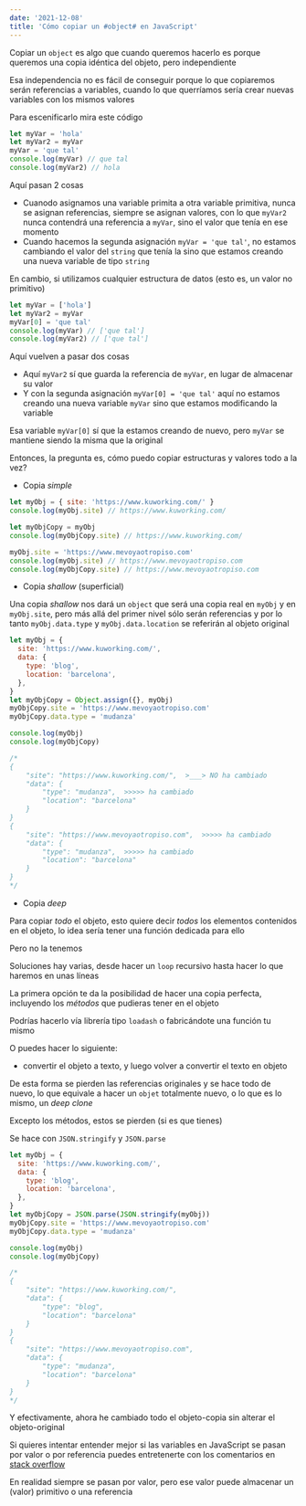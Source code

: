 ```yaml
---
date: '2021-12-08'
title: 'Cómo copiar un #object# en JavaScript'
---
```


Copiar un `object` es algo que cuando queremos hacerlo es porque queremos una copia idéntica del objeto, pero independiente

Esa independencia no es fácil de conseguir porque lo que copiaremos serán referencias a variables, cuando lo que querríamos sería crear nuevas variables con los mismos valores

Para escenificarlo mira este código

```js
let myVar = 'hola'
let myVar2 = myVar
myVar = 'que tal'
console.log(myVar) // que tal
console.log(myVar2) // hola
```

Aquí pasan 2 cosas

- Cuanodo asignamos una variable primita a otra variable primitiva, nunca se asignan referencias, siempre se asignan valores, con lo que `myVar2` nunca contendrá una referencia a `myVar`, sino el valor que tenía en ese momento
- Cuando hacemos la segunda asignación `myVar = 'que tal'`, no estamos cambiando el valor del `string` que tenía la sino que estamos creando una nueva variable de tipo `string`

En cambio, si utilizamos cualquier estructura de datos (esto es, un valor no primitivo)

```js
let myVar = ['hola']
let myVar2 = myVar
myVar[0] = 'que tal'
console.log(myVar) // ['que tal']
console.log(myVar2) // ['que tal']
```

Aquí vuelven a pasar dos cosas

- Aquí `myVar2` sí que guarda la referencia de `myVar`, en lugar de almacenar su valor
- Y con la segunda asignación `myVar[0] = 'que tal'` aquí no estamos creando una nueva variable `myVar` sino que estamos modificando la variable

Esa variable `myVar[0]` sí que la estamos creando de nuevo, pero `myVar` se mantiene siendo la misma que la original

Entonces, la pregunta es, cómo puedo copiar estructuras y valores todo a la vez?

- Copia _simple_

```js
let myObj = { site: 'https://www.kuworking.com/' }
console.log(myObj.site) // https://www.kuworking.com/

let myObjCopy = myObj
console.log(myObjCopy.site) // https://www.kuworking.com/

myObj.site = 'https://www.mevoyaotropiso.com'
console.log(myObj.site) // https://www.mevoyaotropiso.com
console.log(myObjCopy.site) // https://www.mevoyaotropiso.com
```

- Copia _shallow_ (superficial)

Una copia _shallow_ nos dará un `object` que será una copia real en `myObj` y en `myObj.site`, pero más allá del primer nivel sólo serán referencias y por lo tanto `myObj.data.type` y `myObj.data.location` se referirán al objeto original

```js
let myObj = {
  site: 'https://www.kuworking.com/',
  data: {
    type: 'blog',
    location: 'barcelona',
  },
}
let myObjCopy = Object.assign({}, myObj)
myObjCopy.site = 'https://www.mevoyaotropiso.com'
myObjCopy.data.type = 'mudanza'

console.log(myObj)
console.log(myObjCopy)

/*
{
    "site": "https://www.kuworking.com/",  >___> NO ha cambiado
    "data": {
        "type": "mudanza",  >>>>> ha cambiado
        "location": "barcelona"
    }
}
{
    "site": "https://www.mevoyaotropiso.com",  >>>>> ha cambiado
    "data": {
        "type": "mudanza",  >>>>> ha cambiado
        "location": "barcelona"
    }
}
*/
```

- Copia _deep_

Para copiar _todo_ el objeto, esto quiere decir _todos_ los elementos contenidos en el objeto, lo idea sería tener una función dedicada para ello

Pero no la tenemos

Soluciones hay varias, desde hacer un `loop` recursivo hasta hacer lo que haremos en unas líneas

La primera opción te da la posibilidad de hacer una copia perfecta, incluyendo los _métodos_ que pudieras tener en el objeto

Podrías hacerlo vía librería tipo `loadash` o fabricándote una función tu mismo

O puedes hacer lo siguiente:

- convertir el objeto a texto, y luego volver a convertir el texto en objeto

De esta forma se pierden las referencias originales y se hace todo de nuevo, lo que equivale a hacer un `objet` totalmente nuevo, o lo que es lo mismo, un _deep clone_

Excepto los métodos, estos se pierden (si es que tienes)

Se hace con `JSON.stringify` y `JSON.parse`

```js
let myObj = {
  site: 'https://www.kuworking.com/',
  data: {
    type: 'blog',
    location: 'barcelona',
  },
}
let myObjCopy = JSON.parse(JSON.stringify(myObj))
myObjCopy.site = 'https://www.mevoyaotropiso.com'
myObjCopy.data.type = 'mudanza'

console.log(myObj)
console.log(myObjCopy)

/*
{
    "site": "https://www.kuworking.com/",
    "data": {
        "type": "blog",
        "location": "barcelona"
    }
}
{
    "site": "https://www.mevoyaotropiso.com",
    "data": {
        "type": "mudanza",
        "location": "barcelona"
    }
}
*/
```

Y efectivamente, ahora he cambiado todo el objeto-copia sin alterar el objeto-original

Si quieres intentar entender mejor si las variables en JavaScript se pasan por valor o por referencia puedes entretenerte con los comentarios en [stack overflow](https://stackoverflow.com/questions/518000/is-javascript-a-pass-by-reference-or-pass-by-value-language)

En realidad siempre se pasan por valor, pero ese valor puede almacenar un (valor) primitivo o una referencia
